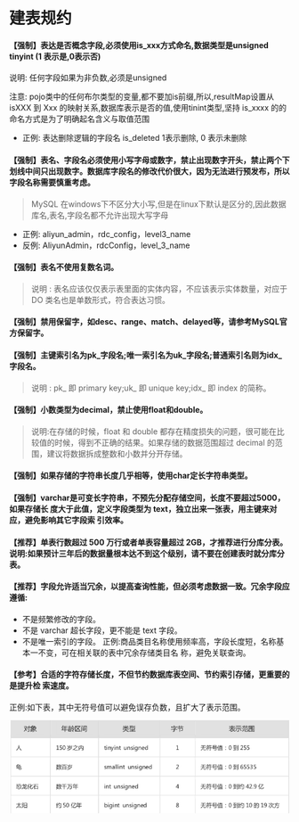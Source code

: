 # 建表规约

#### 【强制】表达是否概念字段,必须使用is_xxx方式命名,数据类型是unsigned tinyint (1 表示是,0表示否)

说明: 任何字段如果为非负数,必须是unsigned

注意:  pojo类中的任何布尔类型的变量,都不要加is前缀,所以,resultMap设置从isXXX 到 Xxx 的映射关系,数据库表示是否的值,使用tinint类型,坚持 is_xxxx 的的命名方式是为了明确起名含义与取值范围

- 正例: 表达删除逻辑的字段名 is_deleted 1表示删除, 0 表示未删除

#### 【强制】表名、字段名必须使用小写字母或数字，禁止出现数字开头，禁止两个下划线中间只出现数字。数据库字段名的修改代价很大，因为无法进行预发布，所以字段名称需要慎重考虑。

> MySQL  在windows下不区分大小写,但是在linux下默认是区分的,因此数据库名,表名,字段名都不允许出现大写字母

- 正例: aliyun_admin，rdc_config，level3_name
- 反例: AliyunAdmin，rdcConfig，level_3_name

#### 【强制】表名不使用复数名词。

> 说明 : 表名应该仅仅表示表里面的实体内容，不应该表示实体数量，对应于 DO 类名也是单数形式，符合表达习惯。

#### 【强制】禁用保留字，如desc、range、match、delayed等，请参考MySQL官方保留字。

#### 【强制】主键索引名为pk_字段名;唯一索引名为uk_字段名;普通索引名则为idx_字段名。

> 说明 : pk_ 即 primary key;uk_ 即 unique key;idx_ 即 index 的简称。

#### 【强制】小数类型为decimal，禁止使用float和double。

> 说明:在存储的时候，float 和 double 都存在精度损失的问题，很可能在比较值的时候，得到不正确的结果。如果存储的数据范围超过 decimal 的范围，建议将数据拆成整数和小数并分开存储。

#### 【强制】如果存储的字符串长度几乎相等，使用char定长字符串类型。

#### 【强制】varchar是可变长字符串，不预先分配存储空间，长度不要超过5000，如果存储长 度大于此值，定义字段类型为 text，独立出来一张表，用主键来对应，避免影响其它字段索 引效率。

#### 【推荐】单表行数超过 500 万行或者单表容量超过 2GB，才推荐进行分库分表。 说明:如果预计三年后的数据量根本达不到这个级别，请不要在创建表时就分库分表。

#### 【推荐】字段允许适当冗余，以提高查询性能，但必须考虑数据一致。冗余字段应遵循: 

- 不是频繁修改的字段。
- 不是 varchar 超长字段，更不能是 text 字段。
- 不是唯一索引的字段。 正例:商品类目名称使用频率高，字段长度短，名称基本一不变，可在相关联的表中冗余存储类目名 称，避免关联查询。

#### 【参考】合适的字符存储长度，不但节约数据库表空间、节约索引存储，更重要的是提升检 索速度。

正例:如下表，其中无符号值可以避免误存负数，且扩大了表示范围。

![image-20200907114605510](../../../../assets/image-20200907114605510.png)
